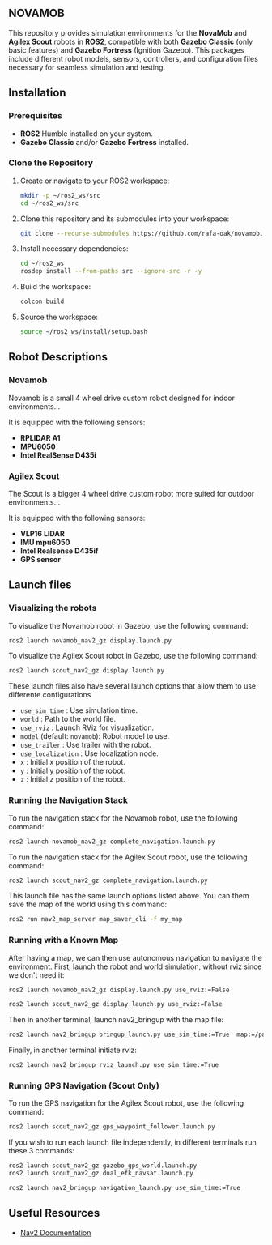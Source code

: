 ## NOVAMOB


This repository provides simulation environments for the **NovaMob** and **Agilex Scout** robots in **ROS2**, compatible with both **Gazebo Classic** (only basic features) and **Gazebo Fortress** (Ignition Gazebo). This packages include different robot models, sensors, controllers, and configuration files necessary for seamless simulation and testing.


## Installation

### Prerequisites

- **ROS2** Humble installed on your system.
- **Gazebo Classic** and/or **Gazebo Fortress** installed.

### Clone the Repository

1. Create or navigate to your ROS2 workspace:

    ```bash
    mkdir -p ~/ros2_ws/src
    cd ~/ros2_ws/src
    ```

2. Clone this repository and its submodules into your workspace:

    ```bash
    git clone --recurse-submodules https://github.com/rafa-oak/novamob.git
    ```
3. Install necessary dependencies:

    ```bash
    cd ~/ros2_ws
    rosdep install --from-paths src --ignore-src -r -y
    ```

4. Build the workspace:

    ```bash
    colcon build
    ```
5. Source the workspace:

    ```bash
    source ~/ros2_ws/install/setup.bash
    ```
    
## Robot Descriptions

### Novamob
Novamob is a small 4 wheel drive custom robot designed for indoor environments...

It is equipped with the following sensors:
- **RPLIDAR A1**
- **MPU6050**
- **Intel RealSense D435i**
    
### Agilex Scout
The Scout is a bigger 4 wheel drive custom robot more suited for outdoor environments...

It is equipped with the following sensors:
- **VLP16 LIDAR**
- **IMU mpu6050**
- **Intel Realsense D435if**
- **GPS sensor**

## Launch files

### Visualizing the robots

To visualize the Novamob robot in Gazebo, use the following command:

```bash
ros2 launch novamob_nav2_gz display.launch.py
```

To visualize the Agilex Scout robot in Gazebo, use the following command:

```bash
ros2 launch scout_nav2_gz display.launch.py
```

These launch files also have several launch options that allow them to use differente configurations

- `use_sim_time` : Use simulation time.
- `world` : Path to the world file.
- `use_rviz` : Launch RViz for visualization.
- `model` (default: `novamob`): Robot model to use.
- `use_trailer` : Use trailer with the robot.
- `use_localization` : Use localization node.
- `x` : Initial x position of the robot.
- `y` : Initial y position of the robot.
- `z` : Initial z position of the robot.

### Running the Navigation Stack

To run the navigation stack for the Novamob robot, use the following command:

```bash
ros2 launch novamob_nav2_gz complete_navigation.launch.py
```

To run the navigation stack for the Agilex Scout robot, use the following command:

```bash
ros2 launch scout_nav2_gz complete_navigation.launch.py
```

This launch file has the same launch options listed above. You can them save the map of the world using this command:

```bash
ros2 run nav2_map_server map_saver_cli -f my_map
```

### Running with a Known Map

After having a map, we can then use autonomous navigation to navigate the environment. First, launch the robot and world simulation, without rviz since we don't need it:

```bash
ros2 launch novamob_nav2_gz display.launch.py use_rviz:=False

ros2 launch scout_nav2_gz display.launch.py use_rviz:=False
```
Then in another terminal, launch nav2_bringup with the map file:

```bash
ros2 launch nav2_bringup bringup_launch.py use_sim_time:=True  map:=/path/to/map.yaml
```
Finally, in another terminal initiate rviz:

```bash
ros2 launch nav2_bringup rviz_launch.py use_sim_time:=True
```

### Running GPS Navigation (Scout Only)

To run the GPS navigation for the Agilex Scout robot, use the following command:

```bash
ros2 launch scout_nav2_gz gps_waypoint_follower.launch.py
```

If you wish to run each launch file independently, in different terminals run these 3 commands:

```bash
ros2 launch scout_nav2_gz gazebo_gps_world.launch.py
ros2 launch scout_nav2_gz dual_efk_navsat.launch.py

ros2 launch nav2_bringup navigation_launch.py use_sim_time:=True
```

## Useful Resources

- [Nav2 Documentation](https://docs.nav2.org/concepts/index.html)
